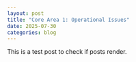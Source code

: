 ```yaml
---
layout: post
title: "Core Area 1: Operational Issues"
date: 2025-07-30
categories: blog
---
```


This is a test post to check if posts render.
